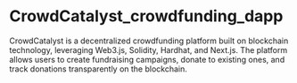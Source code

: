 # CrowdCatalyst_crowdfunding_dapp
CrowdCatalyst is a decentralized crowdfunding platform built on blockchain technology, leveraging Web3.js, Solidity, Hardhat, and Next.js. The platform allows users to create fundraising campaigns, donate to existing ones, and track donations transparently on the blockchain.
